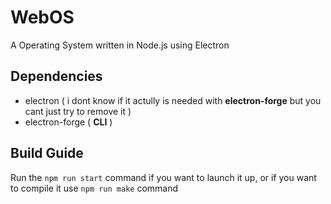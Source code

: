 # WebOS
A Operating System written in Node.js using Electron

## Dependencies
- electron ( i dont know if it actully is needed with **electron-forge** but you cant just try to remove it )
- electron-forge ( **CLI** )

## Build Guide
Run the `npm run start` command if you want to launch it up, or if you want to compile it use `npm run make` command
